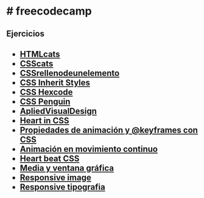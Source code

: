 <h1># freecodecamp</h1>
<h2>Ejercicios<h2>
<ul>
  <li><a href=HTMLcats > HTMLcats</a></li>
  <li> <a href=CSScats> CSScats </a> </li>
  <li> <a href=CSSrellenodeunelemento > CSSrellenodeunelemento </a> </li>
  <li> <a href=CSSInheritStyles >CSS Inherit Styles </a> </li>
  <li> <a href=CSSHexcode >CSS Hexcode </a> </li>
  <li> <a href=CSSPenguin> CSS Penguin </a> </li>
  <li> <a href=ApliedVisualDesign > ApliedVisualDesign</a> </li>
  <li> <a href=CSSHeart > Heart in CSS </a> </li>
  <li> <a href=CSSanimation > Propiedades de animación y @keyframes con CSS  </a> </li>
  <li> <a href=CSSmove > Animación en movimiento continuo </a> </li>
  <li> <a href=CSSHeartbeat> Heart beat CSS</a> </li>
  <li> <a href=media> Media y ventana gráfica</a> </li>
  <li> <a href=responsiveImg> Responsive image</a> </li>
  <li> <a href=responsiveTypo> Responsive tipografia</a> </li>
  
 </ul>
 
